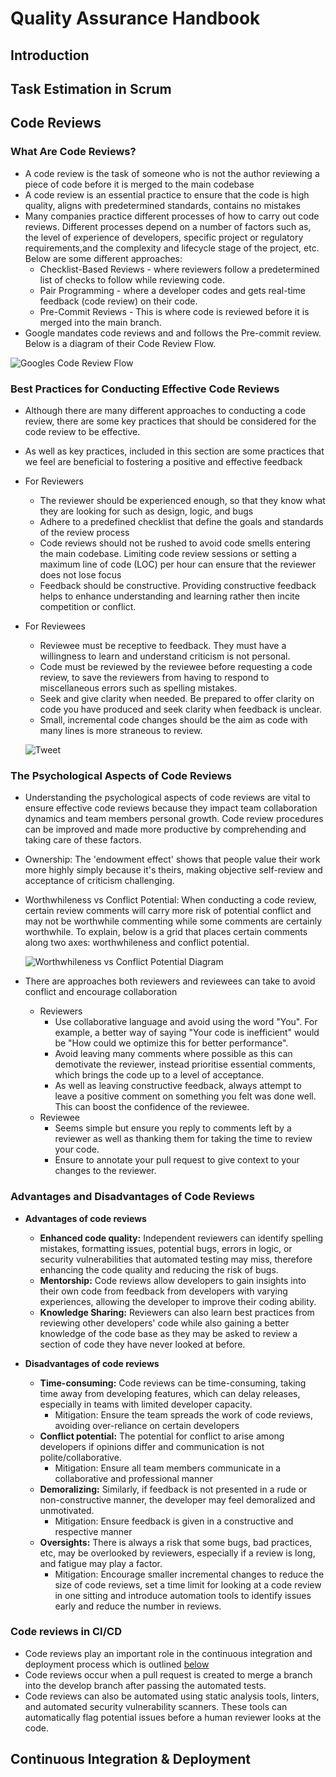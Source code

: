 # **Quality Assurance Handbook**

## Introduction

## Task Estimation in Scrum

## Code Reviews

### What Are Code Reviews?
 
 - A code review is the task of someone who is not the author reviewing a piece of code before it is merged to the main codebase 
 - A code review is an essential practice to ensure that the code is high quality, aligns with predetermined standards, contains no mistakes
 - Many companies practice different processes of how to carry out code reviews. Different processes depend on a number of factors such as, the level of experience of developers, specific project or regulatory requirements,and the complexity and lifecycle stage of the project, etc. Below are some different approaches:
    - Checklist-Based Reviews - where reviewers follow a predetermined list of checks to follow while reviewing code.
    - Pair Programming - where a developer codes and gets real-time feedback (code review) on their code.
    - Pre-Commit Reviews - This is where code is reviewed before it is merged into the main branch.
- Google mandates code reviews and and follows the Pre-commit review. Below is a diagram of their Code Review Flow.

![Googles Code Review Flow](../Image_Folder/GoogleCRFlow.png)

### Best Practices for Conducting Effective Code Reviews

- Although there are many different approaches to conducting a code review, there are some key practices that should be considered for the code review to be effective. 
- As well as key practices, included in this section are some practices that we feel are beneficial to fostering a positive and effective feedback 

- For Reviewers
    - The reviewer should be experienced enough, so that they know what they are looking for such as design, logic, and bugs
    - Adhere to a predefined checklist that define the goals and standards of the review process
    - Code reviews should not be rushed to avoid code smells entering the main codebase. Limiting code review sessions or setting a maximum line of code (LOC) per hour can ensure that the reviewer does not lose focus
    - Feedback should be constructive. Providing constructive feedback helps to enhance understanding and learning rather then incite competition or conflict.
- For Reviewees
    - Reviewee must be receptive to feedback. They must have a willingness to learn and understand criticism is not personal.
    - Code must be reviewed by the reviewee before requesting a code review, to save the reviewers from having to respond to miscellaneous errors such as spelling mistakes.
    - Seek and give clarity when needed. Be prepared to offer clarity on code you have produced and seek clarity when feedback is unclear.
    - Small, incremental code changes should be the aim as code with many lines is more straneous to review. 

    ![Tweet](../Image_Folder/@iamdeveloper_tweet.png)


### The Psychological Aspects of Code Reviews

- Understanding the psychological aspects of code reviews are vital to ensure effective code reviews because they impact team collaboration dynamics and team members personal growth. Code review procedures can be improved and made more productive by comprehending and taking care of these factors. 

- Ownership: The 'endowment effect' shows that people value their work more highly simply because it's theirs, making objective self-review and acceptance of criticism challenging.
- Worthwhileness vs Conflict Potential: When conducting a code review, certain review comments will carry more risk of potential conflict and may not be worthwhile commenting while some comments are certainly worthwhile. To explain, below is a grid that places certain comments along two axes: worthwhileness and conflict potential. 

    ![Worthwhileness vs Conflict Potential Diagram](../Image_Folder/WorthVSConflict.png)

- There are approaches both reviewers and reviewees can take to avoid conflict and encourage collaboration
    - Reviewers
        - Use collaborative language and avoid using the word "You". For example, a better way of saying "Your code is inefficient" would be "How could we optimize this for better performance".
        - Avoid leaving many comments where possible as this can demotivate the reviewer, instead prioritise essential comments, which brings the code up to a level of acceptance.
        - As well as leaving constructive feedback, always attempt to leave a positive comment on something you felt was done well. This can boost the confidence of the reviewee.
    - Reviewee
        - Seems simple but ensure you reply to comments left by a reviewer as well as thanking them for taking the time to review your code.
        - Ensure to annotate your pull request to give context to your changes to the reviewer.

### Advantages and Disadvantages of Code Reviews

- **Advantages of code reviews**
    - **Enhanced code quality:** Independent reviewers can identify spelling mistakes, formatting issues, potential bugs, errors in logic, or security vulnerabilities that automated testing may miss, therefore enhancing the code quality and reducing the risk of bugs.
    - **Mentorship:** Code reviews allow developers to gain insights into their own code from feedback from developers with varying experiences, allowing the developer to improve their coding ability.
    - **Knowledge Sharing:** Reviewers can also learn best practices from reviewing other developers' code while also gaining a better knowledge of the code base as they may be asked to review a section of code they have never looked at before.

- **Disadvantages of code reviews**
    - **Time-consuming:** Code reviews can be time-consuming, taking time away from developing features, which can delay releases, especially in teams with limited developer capacity.
        - Mitigation: Ensure the team spreads the work of code reviews, avoiding over-reliance on certain developers 
    - **Conflict potential:** The potential for conflict to arise among developers if opinions differ and communication is not polite/collaborative.
        - Mitigation: Ensure all team members communicate in a collaborative and professional manner 
    - **Demoralizing:** Similarly, if feedback is not presented in a rude or non-constructive manner, the developer may feel demoralized and unmotivated.
        - Mitigation: Ensure feedback is given in a constructive and respective manner 
    - **Oversights:** There is always a risk that some bugs, bad practices, etc, may be overlooked by reviewers, especially if a review is long, and fatigue may play a factor.
        - Mitigation: Encourage smaller incremental changes to reduce the size of code reviews, set a time limit for looking at a code review in one sitting and introduce automation tools to identify issues early and reduce the number in reviews.

### Code reviews in CI/CD
- Code reviews play an important role in the continuous integration and deployment process which is outlined [below](#continuous-integration--deployment)
- Code reviews occur when a pull request is created to merge a branch into the develop branch after passing the automated tests.
- Code reviews can also be automated using static analysis tools, linters, and automated security vulnerability scanners. These tools can automatically flag potential issues before a human reviewer looks at the code.


## Continuous Integration & Deployment

